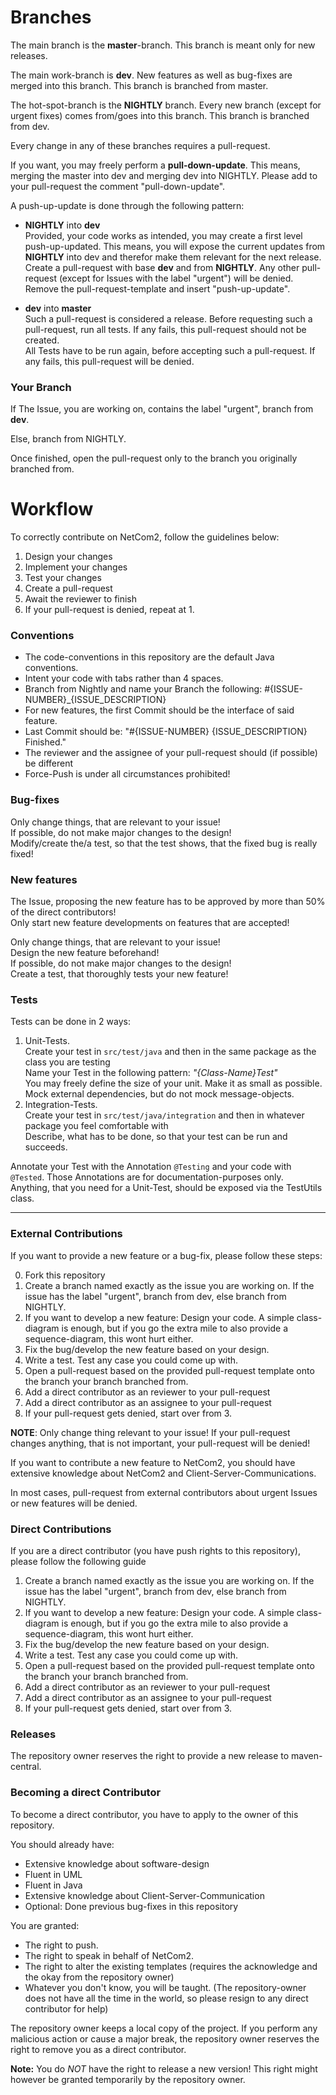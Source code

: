 # Branches

The main branch is the __master__-branch. This branch is meant only for new releases.

The main work-branch is __dev__. New features as well as bug-fixes are merged into this branch. This branch is branched from master.

The hot-spot-branch is the __NIGHTLY__ branch. Every new branch (except for urgent fixes) comes from/goes into this branch. This branch is branched from dev.

Every change in any of these branches requires a pull-request.

If you want, you may freely perform a __pull-down-update__. This means, merging the master into dev and merging dev into NIGHTLY. Please add to your pull-request the comment "pull-down-update".

A push-up-update is done through the following pattern:

* __NIGHTLY__ into __dev__    
  Provided, your code works as intended, you may create a first level push-up-updated. This means, you will expose the current updates from __NIGHTLY__ into dev and therefor make them relevant for the next release.    
  Create a pull-request with base __dev__ and from __NIGHTLY__. Any other pull-request (except for Issues with the label "urgent") will be denied.    
  Remove the pull-request-template and insert "push-up-update".

* __dev__ into __master__    
  Such a pull-request is considered a release. Before requesting such a pull-request, run all tests. If any fails, this pull-request should not be created.  
  All Tests have to be run again, before accepting such a pull-request. If any fails, this pull-request will be denied.

### Your Branch

If The Issue, you are working on, contains the label "urgent", branch from __dev__.

Else, branch from NIGHTLY.

Once finished, open the pull-request only to the branch you originally branched from.

# Workflow

To correctly contribute on NetCom2, follow the guidelines below:

1) Design your changes
2) Implement your changes
3) Test your changes
4) Create a pull-request
5) Await the reviewer to finish
6) If your pull-request is denied, repeat at 1.

### Conventions

 * The code-conventions in this repository are the default Java conventions.
 * Intent your code with tabs rather than 4 spaces.
 * Branch from Nightly and name your Branch the following: #{ISSUE-NUMBER}_{ISSUE_DESCRIPTION}
 * For new features, the first Commit should be the interface of said feature.
 * Last Commit should be: "#{ISSUE-NUMBER} {ISSUE_DESCRIPTION} Finished."
 * The reviewer and the assignee of your pull-request should (if possible) be different
 * Force-Push is under all circumstances prohibited!
 
### Bug-fixes

Only change things, that are relevant to your issue!  
If possible, do not make major changes to the design!  
Modify/create the/a test, so that the test shows, that the fixed bug is really fixed!

### New features

The Issue, proposing the new feature has to be approved by more than 50% of the direct contributors!  
Only start new feature developments on features that are accepted!

Only change things, that are relevant to your issue!  
Design the new feature beforehand!  
If possible, do not make major changes to the design!  
Create a test, that thoroughly tests your new feature!

### Tests

Tests can be done in 2 ways:

1) Unit-Tests.  
   Create your test in <code>src/test/java</code> and then in the same package as the class you are testing  
   Name your Test in the following pattern: _"{Class-Name}Test"_  
   You may freely define the size of your unit. Make it as small as possible.  
   Mock external dependencies, but do not mock message-objects.  
2) Integration-Tests.  
   Create your test in <code>src/test/java/integration</code> and then in whatever package you feel comfortable with  
   Describe, what has to be done, so that your test can be run and succeeds.  
   
Annotate your Test with the Annotation <code>@Testing</code> and your code with <code>@Tested</code>. Those Annotations are for documentation-purposes only.  
Anything, that you need for a Unit-Test, should be exposed via the TestUtils class.

---

### External Contributions

If you want to provide a new feature or a bug-fix, please follow these steps:

0) Fork this repository
1) Create a branch named exactly as the issue you are working on. If the issue has the label "urgent", branch from dev, else branch from NIGHTLY.    
2) If you want to develop a new feature: Design your code. A simple class-diagram is enough, but if you go the extra mile to also provide a sequence-diagram, this wont hurt either.
3) Fix the bug/develop the new feature based on your design.
4) Write a test. Test any case you could come up with.
5) Open a pull-request based on the provided pull-request template onto the branch your branch branched from.
6) Add a direct contributor as an reviewer to your pull-request
7) Add a direct contributor as an assignee to your pull-request
8) If your pull-request gets denied, start over from 3.

**NOTE**: Only change thing relevant to your issue! If your pull-request changes anything, that is not important, your pull-request will be denied!

If you want to contribute a new feature to NetCom2, you should have extensive knowledge about NetCom2 and Client-Server-Communications.

In most cases, pull-request from external contributors about urgent Issues or new features will be denied.

### Direct Contributions

If you are a direct contributor (you have push rights to this repository), please follow the following guide

1) Create a branch named exactly as the issue you are working on. If the issue has the label "urgent", branch from dev, else branch from NIGHTLY.    
2) If you want to develop a new feature: Design your code. A simple class-diagram is enough, but if you go the extra mile to also provide a sequence-diagram, this wont hurt either.
3) Fix the bug/develop the new feature based on your design.
4) Write a test. Test any case you could come up with.
5) Open a pull-request based on the provided pull-request template onto the branch your branch branched from.
6) Add a direct contributor as an reviewer to your pull-request
7) Add a direct contributor as an assignee to your pull-request
6) If your pull-request gets denied, start over from 3.

### Releases

The repository owner reserves the right to provide a new release to maven-central.

### Becoming a direct Contributor

To become a direct contributor, you have to apply to the owner of this repository.

You should already have:

 * Extensive knowledge about software-design
 * Fluent in UML
 * Fluent in Java
 * Extensive knowledge about Client-Server-Communication
 * Optional: Done previous bug-fixes in this repository
 
You are granted:
 
 * The right to push.
 * The right to speak in behalf of NetCom2.
 * The right to alter the existing templates (requires the acknowledge and the okay from the repository owner)
 * Whatever you don't know, you will be taught. (The repository-owner does not have all the time in the world, so please resign to any direct contributor for help)
 
The repository owner keeps a local copy of the project. If you perform any malicious action or cause a major break, the repository owner reserves the right to remove you as a direct contributor.

**Note:** You do *NOT* have the right to release a new version! This right might however be granted temporarily by the repository owner.